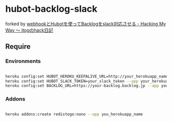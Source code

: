 hubot-backlog-slack
===================

forked by [webhookとHubotを使ってBacklogをslack対応させる - Hacking My Way ～ itogのhack日記](http://d.hatena.ne.jp/itog/20150226/1424939686)

Require
-------

### Environments

~~~ bash

heroku config:set HUBOT_HEROKU_KEEPALIVE_URL=http://your_herokuapp_name.herokuapp.com --app your-herokuapp-name
heroku config:set HUBOT_SLACK_TOKEN=your_slack_token --app your_herokuapp_name
heroku config:set BACKLOG_URL=https://your-backlog.backlog.jp --app your_herokuapp_name

~~~

### Addons

~~~ bash

heroku addons:create redistogo:nano --app you_herokuapp_name

~~~
